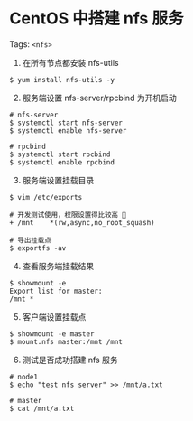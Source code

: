 # CentOS 中搭建 nfs 服务

Tags: `<nfs>`

1. 在所有节点都安装 nfs-utils
```shell
$ yum install nfs-utils -y
```

2. 服务端设置 nfs-server/rpcbind 为开机启动
```shell
# nfs-server
$ systemctl start nfs-server
$ systemctl enable nfs-server

# rpcbind
$ systemctl start rpcbind 
$ systemctl enable rpcbind 
```

3. 服务端设置挂载目录
```shell
$ vim /etc/exports

# 开发测试使用，权限设置得比较高 🤣
+ /mnt    *(rw,async,no_root_squash)

# 导出挂载点
$ exportfs -av
```

4. 查看服务端挂载结果
```shell
$ showmount -e
Export list for master:
/mnt *
```

5. 客户端设置挂载点
```shell
$ showmount -e master
$ mount.nfs master:/mnt /mnt
```

6. 测试是否成功搭建 nfs 服务
```shell
# node1
$ echo "test nfs server" >> /mnt/a.txt

# master
$ cat /mnt/a.txt
```

